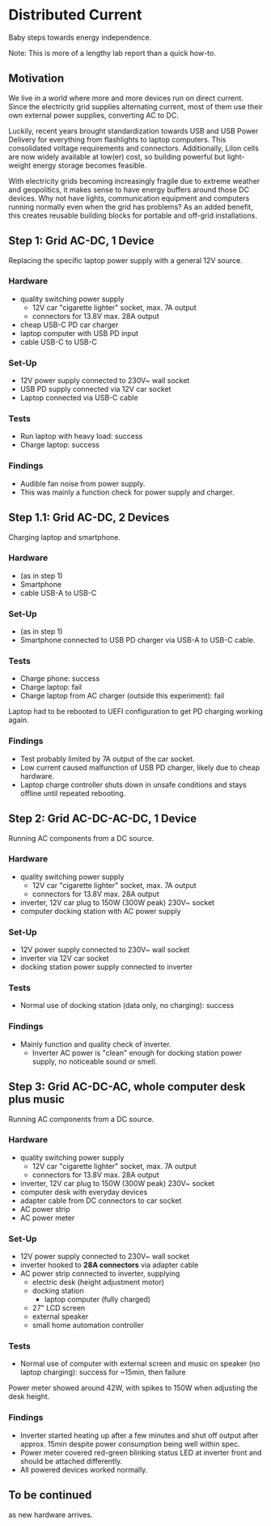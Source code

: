 # Distributed Current
Baby steps towards energy independence.

Note: This is more of a lengthy lab report than a quick how-to.

## Motivation
We live in a world where more and more devices run on direct current.
Since the electricity grid supplies alternating current, most of them use their own external power supplies, converting AC to DC.

Luckily, recent years brought standardization towards USB and USB Power Delivery for everything from flashlights to laptop computers. This consolidated voltage requirements and connectors.
Additionally, LiIon cells are now widely available at low(er) cost,
so building powerful but light-weight energy storage becomes feasible.

With electricity grids becoming increasingly fragile due to extreme weather and geopolitics,
it makes sense to have energy buffers around those DC devices.
Why not have lights, communication equipment and computers running normally even when the grid has problems?
As an added benefit, this creates reusable building blocks for portable and off-grid installations.


## Step 1: Grid AC-DC, 1 Device
Replacing the specific laptop power supply with a general 12V source.

### Hardware
- quality switching power supply
  - 12V car "cigarette lighter" socket, max. 7A output
  - connectors for 13.8V max. 28A output
- cheap USB-C PD car charger
- laptop computer with USB PD input
- cable USB-C to USB-C

### Set-Up
- 12V power supply connected to 230V~ wall socket
- USB PD supply connected via 12V car socket
- Laptop connected via USB-C cable

### Tests
- Run laptop with heavy load: success
- Charge laptop: success

### Findings
- Audible fan noise from power supply.
- This was mainly a function check for power supply and charger.


## Step 1.1: Grid AC-DC, 2 Devices
Charging laptop and smartphone.

### Hardware
- (as in step 1)
- Smartphone
- cable USB-A to USB-C

### Set-Up
- (as in step 1)
- Smartphone connected to USB PD charger via USB-A to USB-C cable.

### Tests
- Charge phone: success
- Charge laptop: fail
- Charge laptop from AC charger (outside this experiment): fail

Laptop had to be rebooted to UEFI configuration to get PD charging working again.

### Findings
- Test probably limited by 7A output of the car socket.
- Low current caused malfunction of USB PD charger, likely due to cheap hardware.
- Laptop charge controller shuts down in unsafe conditions and stays offline until repeated rebooting.


## Step 2: Grid AC-DC-AC-DC, 1 Device
Running AC components from a DC source.

### Hardware
- quality switching power supply
  - 12V car "cigarette lighter" socket, max. 7A output
  - connectors for 13.8V max. 28A output
- inverter, 12V car plug to 150W (300W peak) 230V~ socket
- computer docking station with AC power supply

### Set-Up
- 12V power supply connected to 230V~ wall socket
- inverter via 12V car socket
- docking station power supply connected to inverter

### Tests
- Normal use of docking station (data only, no charging): success

### Findings
- Mainly function and quality check of inverter.
  - Inverter AC power is "clean" enough for docking station power supply, no noticeable sound or smell.


## Step 3: Grid AC-DC-AC, whole computer desk plus music
Running AC components from a DC source.

### Hardware
- quality switching power supply
  - 12V car "cigarette lighter" socket, max. 7A output
  - connectors for 13.8V max. 28A output
- inverter, 12V car plug to 150W (300W peak) 230V~ socket
- computer desk with everyday devices
- adapter cable from DC connectors to car socket
- AC power strip
- AC power meter

### Set-Up
- 12V power supply connected to 230V~ wall socket
- inverter hooked to **28A connectors** via adapter cable
- AC power strip connected to inverter, supplying
  - electric desk (height adjustment motor)
  - docking station
     - laptop computer (fully charged)
  - 27" LCD screen
  - external speaker
  - small home automation controller

### Tests
- Normal use of computer with external screen and music on speaker (no laptop charging): success for ~15min, then failure

Power meter showed around 42W, with spikes to 150W when adjusting the desk height.

### Findings
- Inverter started heating up after a few minutes and shut off output after approx. 15min despite power consumption being well within spec.
- Power meter covered red-green blinking status LED at inverter front and should be attached differently.
- All powered devices worked normally.


## To be continued
as new hardware arrives.
